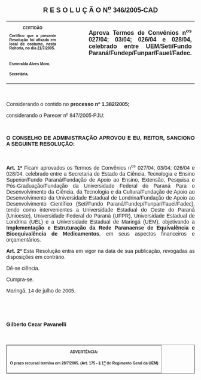 <BODY>

<B><FONT FACE="Arial" SIZE=4><P ALIGN="CENTER"></P>
<P ALIGN="CENTER">R E S O L U &Ccedil; &Atilde; O  N<U><SUP>o</U></SUP>  346/2005-CAD</P>
</B></FONT><FONT FACE="Arial"><P ALIGN="JUSTIFY"></P></FONT>
<TABLE CELLSPACING=0 BORDER=0 CELLPADDING=7 WIDTH=612>
<TR><TD WIDTH="32%" VALIGN="TOP">
<B><FONT FACE="Arial" SIZE=1><P ALIGN="CENTER">CERTID&Atilde;O</P>
<P ALIGN="JUSTIFY">   Certifico que a presente Resolu&ccedil;&atilde;o foi afixada em local de costume, nesta Reitoria, no dia 21/7/2005.</P>

<P>&nbsp;</P>
<P>Esmeralda Alves Moro,</P>
<P>Secret&aacute;ria.</B></FONT></TD>
<TD WIDTH="17%" VALIGN="TOP">&nbsp;</TD>
<TD WIDTH="51%" VALIGN="TOP">
<B><FONT FACE="Arial"><P ALIGN="JUSTIFY">Aprova Termos de Conv&ecirc;nios n<SUP>os</SUP> 027/04; 03/04; 026/04 e 028/04, celebrado entre UEM/Seti/Fundo Paran&aacute;/Fundep/Funpar/Fauel/Fadec.</B></FONT></TD>
</TR>
</TABLE>

<FONT FACE="Arial"><P ALIGN="JUSTIFY"></P>
<P ALIGN="JUSTIFY">&nbsp;</P>
</FONT><P ALIGN="JUSTIFY">&#9;<FONT FACE="Arial">Considerando o contido no <B>processo nº 1.382/2005;</P>
</B><P ALIGN="JUSTIFY">considerando o Parecer nº 847/2005-PJU;</P>
<P ALIGN="JUSTIFY"></P>
<P ALIGN="JUSTIFY">&nbsp;</P>
<P ALIGN="JUSTIFY">&#9;<B>O CONSELHO DE ADMINISTRA&Ccedil;&Atilde;O APROVOU E EU, REITOR, SANCIONO A SEGUINTE RESOLU&Ccedil;&Atilde;O:</P>
</B><P ALIGN="JUSTIFY"></P>
<P ALIGN="JUSTIFY">&nbsp;</P>
<B><P ALIGN="JUSTIFY">Art. 1º</B>  Ficam aprovados os Termos de Conv&ecirc;nios n<SUP>os</SUP> 027/04; 03/04; 026/04 e 028/04, celebrado entre a Secretaria de Estado da Ci&ecirc;ncia, Tecnologia e Ensino Superior/Fundo Paran&aacute;/Funda&ccedil;&atilde;o de Apoio ao Ensino, Extens&atilde;o, Pesquisa e P&oacute;s-Gradua&ccedil;&atilde;o/Funda&ccedil;&atilde;o da Universidade Federal do Paran&aacute; Para o Desenvolvimento da Ci&ecirc;ncia, da Tecnologia e da Cultura/Funda&ccedil;&atilde;o de Apoio ao Desenvolvimento da Universidade Estadual de Londrina/Funda&ccedil;&atilde;o de Apoio ao Desenvolvimento Cient&iacute;fico (Seti/Fundo Paran&aacute;/Fundep/Funpar/Fauel/Fadec), tendo como intervenientes a Universidade Estadual do Oeste do Paran&aacute; (Unioeste), Universidade Federal do Paran&aacute; (UFPR), Universidade Estadual de Londrina (UEL) e a Universidade Estadual de Maring&aacute; (UEM), objetivando a <B>Implementa&ccedil;&atilde;o e Estrutura&ccedil;&atilde;o da Rede Paranaense de Equival&ecirc;ncia e Bioequival&ecirc;ncia de Medicamentos</B>, em seus aspectos financeiros e or&ccedil;ament&aacute;rios.</P>
<B><P ALIGN="JUSTIFY">Art. 2º  </B>Esta Resolu&ccedil;&atilde;o entra em vigor na data de sua publica&ccedil;&atilde;o, revogadas as disposi&ccedil;&otilde;es em contr&aacute;rio.</P>
<P ALIGN="JUSTIFY">D&ecirc;-se ci&ecirc;ncia.</P>
<P ALIGN="JUSTIFY">&#9;Cumpra-se.</P>
<P ALIGN="JUSTIFY">Maring&aacute;, 14 de julho de 2005.</P>
<B><P ALIGN="JUSTIFY"></P>
<P ALIGN="JUSTIFY">&nbsp;</P>
<P ALIGN="JUSTIFY">&nbsp;</P>
<P ALIGN="JUSTIFY">Gilberto Cezar Pavanelli</P>
<P ALIGN="JUSTIFY"></P>
<P ALIGN="JUSTIFY">&nbsp;</P></B></FONT>
<TABLE BORDER CELLSPACING=1 CELLPADDING=4 WIDTH=207>
<TR><TD VALIGN="TOP">
<B><FONT FACE="Arial" SIZE=1><P ALIGN="CENTER">ADVERT&Ecirc;NCIA:</P>
<P ALIGN="JUSTIFY">O prazo recursal termina em 28/7/2005. (Art. 175 - § 1<U><SUP>o</U></SUP> do Regimento Geral da UEM)</B></FONT></TD>
</TR>
</TABLE>

<FONT FACE="Arial"></FONT></BODY>
